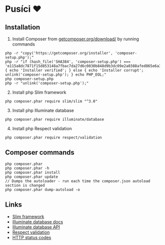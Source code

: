 # Pusíci :heart:

## Installation

1. Install Composer from [getcomposer.org/download/](https://getcomposer.org/download/) by running commands

  ```
php -r "copy('https://getcomposer.org/installer', 'composer-setup.php');"
php -r "if (hash_file('SHA384', 'composer-setup.php') === 'e115a8dc7871f15d853148a7fbac7da27d6c0030b848d9b3dc09e2a0388afed865e6a3d6b3c0fad45c48e2b5fc1196ae') { echo 'Installer verified'; } else { echo 'Installer corrupt'; unlink('composer-setup.php'); } echo PHP_EOL;"
php composer-setup.php
php -r "unlink('composer-setup.php');"
  ```

2. Install php Slim framework

  ```
php composer.phar require slim/slim "^3.0"
  ```

3. Install php Illuminate database

  ```
php composer.phar require illuminate/database
  ```

4. Install php Respect validation

  ```
php composer.phar require respect/validation
  ```

## Composer commands

```
php composer.phar
php composer.phar -h
php composer.phar install
php composer.phar update
// Dumps the autoloader - run each time the composer.json autoload section is changed
php composer.phar dump-autoload -o
```

## Links

- [Slim framework](http://www.slimframework.com/)
- [Illuminate database docs](https://laravel.com/docs/5.3/database)
- [Illuminate database API](https://laravel.com/api/5.3/Illuminate/Database.html)
- [Respect validation](https://github.com/Respect/Validation)
- [HTTP status codes](https://en.wikipedia.org/wiki/List_of_HTTP_status_codes)

